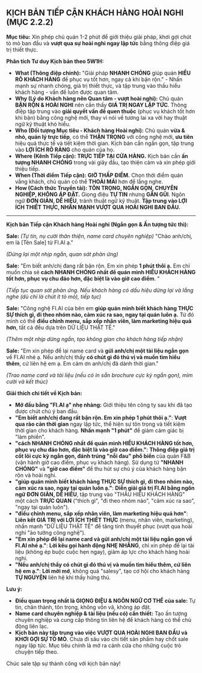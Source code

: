 ## **KỊCH BẢN TIẾP CẬN KHÁCH HÀNG HOÀI NGHI (MỤC 2.2.2)**

**Mục tiêu:** Xin phép chủ quán 1-2 phút để giới thiệu giải pháp, khơi gợi chút tò mò ban đầu và **vượt qua sự hoài nghi ngay lập tức** bằng thông điệp giá trị thiết thực.

**Phân tích Tư duy Kịch bản theo 5W1H:**

*   **What (Thông điệp chính):** "Giải pháp **NHANH CHÓNG** giúp quán **HIỂU RÕ KHÁCH HÀNG** để phục vụ tốt hơn, ngay cả khi bận rộn." - Nhấn mạnh sự nhanh chóng, giá trị thiết thực, và tập trung vào thấu hiểu khách hàng - vấn đề luôn được quan tâm.
*   **Why (Lý do Khách hàng nên Quan tâm - vượt hoài nghi):**  Chủ quán **BẬN RỘN & HOÀI NGHI** nên cần thấy **GIÁ TRỊ NGAY LẬP TỨC**. Thông điệp tập trung vào **giải quyết vấn đề quen thuộc** (phục vụ khách tốt hơn khi bận) bằng công nghệ mới, thay vì nói về tương lai xa vời hay thuật ngữ kỹ thuật khó hiểu.
*   **Who (Đối tượng Mục tiêu - Khách hàng Hoài nghi):** Chủ quán **vừa & nhỏ, quản lý trực tiếp**, có thể **THẬN TRỌNG** với công nghệ mới, **ưu tiên** hiệu quả thực tế và tiết kiệm thời gian. Kịch bản cần ngắn gọn, tập trung vào **LỢI ÍCH RÕ RÀNG** cho quán của họ.
*   **Where (Kênh Tiếp cận):** **TRỰC TIẾP TẠI CỬA HÀNG.**  Kịch bản cần **ấn tượng NHANH CHÓNG** trong vài giây đầu, tạo thiện cảm và xin phép giới thiệu tiếp.
*   **When (Thời điểm Tiếp cận):** **GIỜ THẤP ĐIỂM.** Chọn thời điểm quán vắng khách, chủ quán có thể **THOẢI MÁI** hơn để lắng nghe.
*   **How (Cách thức Truyền tải):** **TÔN TRỌNG, NGẮN GỌN, CHUYÊN NGHIỆP, KHÔNG ÁP ĐẶT.**  Giọng điệu **TỰ TIN** nhưng **GẦN GŨI**. Ngôn ngữ **ĐƠN GIẢN, DỄ HIỂU**, tránh thuật ngữ kỹ thuật. **Tập trung vào LỢI ÍCH THIẾT THỰC, NHẤN MẠNH VƯỢT QUA HOÀI NGHI BAN ĐẦU.**

---

**Kịch bản Tiếp cận Khách hàng Hoài nghi (Ngắn gọn & Ấn tượng tức thì):**

**Sale:** *(Tự tin, nụ cười thân thiện, name card chuyên nghiệp)* "Chào anh/chị, em là [Tên Sale] từ FI.AI ạ."

*(Dừng lại một nhịp ngắn, quan sát phản ứng)*

**Sale:** "Em biết anh/chị đang rất bận rộn. Em xin phép **1 phút thôi ạ.** Em chỉ muốn chia sẻ **cách NHANH CHÓNG nhất để quán mình HIỂU KHÁCH HÀNG tốt hơn, phục vụ chu đáo hơn, đặc biệt là vào giờ cao điểm**. "

*(Tiếp tục quan sát phản ứng. Nếu khách hàng có dấu hiệu dừng lại và lắng nghe (dù chỉ là chút ít tò mò), tiếp tục)*

**Sale:** "Công nghệ FI.AI của bên em **giúp quán mình biết khách hàng THỰC SỰ thích gì, đi theo nhóm nào, cảm xúc ra sao, ngay tại quán luôn ạ.** Từ đó mình có thể **điều chỉnh menu, sắp xếp nhân viên, làm marketing hiệu quả hơn**, tất cả đều dựa trên DỮ LIỆU THẬT TẾ."

*(Thêm một nhịp dừng ngắn, tạo không gian cho khách hàng tiếp nhận)*

**Sale:** "Em xin phép để lại name card và **gửi anh/chị một tài liệu ngắn gọn** về FI.AI nhé ạ.  Nếu anh/chị thấy **có chút gì đó thú vị và muốn tìm hiểu thêm**, cứ liên hệ em ạ. Em cảm ơn anh/chị đã dành thời gian."

*(Trao name card và tài liệu (nếu có in sẵn brochure cực kỳ ngắn gọn), mỉm cười và kết thúc)*

**Giải thích chi tiết về Kịch bản:**

*   **Mở đầu bằng "FI.AI ạ" nhẹ nhàng:**  Giới thiệu tên công ty sau khi đã tạo được chút chú ý ban đầu.
*   **"Em biết anh/chị đang rất bận rộn. Em xin phép 1 phút thôi ạ."**:  **Vượt qua rào cản thời gian** ngay lập tức, thể hiện sự tôn trọng và tiết kiệm thời gian cho khách hàng. **Nhấn mạnh "1 phút"** để giảm cảm giác bị "làm phiền".
*   **"cách NHANH CHÓNG nhất để quán mình HIỂU KHÁCH HÀNG tốt hơn, phục vụ chu đáo hơn, đặc biệt là vào giờ cao điểm."**:  **Thông điệp giá trị cốt lõi cực kỳ ngắn gọn, đánh trúng "nỗi đau" phổ biến** của quán F&B (vận hành giờ cao điểm, phục vụ khách hàng). Sử dụng từ **"NHANH CHÓNG"** và **"giờ cao điểm"** để thu hút sự chú ý của khách hàng bận rộn và hoài nghi.
*   **"giúp quán mình biết khách hàng THỰC SỰ thích gì, đi theo nhóm nào, cảm xúc ra sao, ngay tại quán luôn ạ."**:  **Diễn giải giá trị FI.AI bằng ngôn ngữ ĐƠN GIẢN, DỄ HIỂU**, tập trung vào "THẤU HIỂU KHÁCH HÀNG" một cách **TRỰC QUAN** ("thích gì", "đi theo nhóm nào", "cảm xúc ra sao", "ngay tại quán luôn").
*   **"điều chỉnh menu, sắp xếp nhân viên, làm marketing hiệu quả hơn"**:  **Liên kết GIÁ TRỊ với LỢI ÍCH THIẾT THỰC** (menu, nhân viên, marketing), nhấn mạnh "DỮ LIỆU THẬT TẾ" để tăng tính thuyết phục (vượt qua hoài nghi "ảo tưởng công nghệ").
*   **"Em xin phép để lại name card và gửi anh/chị một tài liệu ngắn gọn về FI.AI nhé ạ."**:  **Lời kêu gọi hành động NHẸ NHÀNG**, chỉ xin phép để lại tài liệu (không ép buộc cuộc hẹn ngay), giảm áp lực cho khách hàng hoài nghi.
*   **"Nếu anh/chị thấy có chút gì đó thú vị và muốn tìm hiểu thêm, cứ liên hệ em ạ."**:  **Lời mời mở**, không quá "salesy", tạo cơ hội cho khách hàng **TỰ NGUYỆN** liên hệ khi thấy hứng thú.

**Lưu ý:**

*   **Điều quan trọng nhất là GIỌNG ĐIỆU & NGÔN NGỮ CƠ THỂ của sale:** Tự tin, chân thành, tôn trọng, không vồn vã, không áp đặt.
*   **Name card chuyên nghiệp & tài liệu (nếu có) cần thiết:**  Tạo ấn tượng chuyên nghiệp và cung cấp thông tin liên hệ để khách hàng có thể chủ động liên lạc.
*   **Kịch bản này tập trung vào việc VƯỢT QUA HOÀI NGHI BAN ĐẦU và KHƠI GỢI SỰ TÒ MÒ**. Chưa đi sâu vào chi tiết sản phẩm hay chốt sale ngay lập tức. Mục tiêu chính là mở ra cánh cửa cho những cuộc trò chuyện tiếp theo.

Chúc sale tập sự thành công với kịch bản này!
